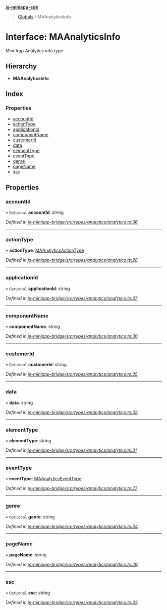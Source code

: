 **[js-miniapp-sdk](../README.md)**

> [Globals](../README.md) / MAAnalyticsInfo

# Interface: MAAnalyticsInfo

Mini App Analytics info type

## Hierarchy

* **MAAnalyticsInfo**

## Index

### Properties

* [accountId](maanalyticsinfo.md#accountid)
* [actionType](maanalyticsinfo.md#actiontype)
* [applicationId](maanalyticsinfo.md#applicationid)
* [componentName](maanalyticsinfo.md#componentname)
* [customerId](maanalyticsinfo.md#customerid)
* [data](maanalyticsinfo.md#data)
* [elementType](maanalyticsinfo.md#elementtype)
* [eventType](maanalyticsinfo.md#eventtype)
* [genre](maanalyticsinfo.md#genre)
* [pageName](maanalyticsinfo.md#pagename)
* [ssc](maanalyticsinfo.md#ssc)

## Properties

### accountId

• `Optional` **accountId**: string

*Defined in [js-miniapp-bridge/src/types/analytics/analytics.ts:36](https://github.com/rakutentech/js-miniapp/blob/cac19e7/js-miniapp-bridge/src/types/analytics/analytics.ts#L36)*

___

### actionType

•  **actionType**: [MAAnalyticsActionType](../enums/maanalyticsactiontype.md)

*Defined in [js-miniapp-bridge/src/types/analytics/analytics.ts:28](https://github.com/rakutentech/js-miniapp/blob/cac19e7/js-miniapp-bridge/src/types/analytics/analytics.ts#L28)*

___

### applicationId

• `Optional` **applicationId**: string

*Defined in [js-miniapp-bridge/src/types/analytics/analytics.ts:37](https://github.com/rakutentech/js-miniapp/blob/cac19e7/js-miniapp-bridge/src/types/analytics/analytics.ts#L37)*

___

### componentName

•  **componentName**: string

*Defined in [js-miniapp-bridge/src/types/analytics/analytics.ts:30](https://github.com/rakutentech/js-miniapp/blob/cac19e7/js-miniapp-bridge/src/types/analytics/analytics.ts#L30)*

___

### customerId

• `Optional` **customerId**: string

*Defined in [js-miniapp-bridge/src/types/analytics/analytics.ts:35](https://github.com/rakutentech/js-miniapp/blob/cac19e7/js-miniapp-bridge/src/types/analytics/analytics.ts#L35)*

___

### data

•  **data**: string

*Defined in [js-miniapp-bridge/src/types/analytics/analytics.ts:32](https://github.com/rakutentech/js-miniapp/blob/cac19e7/js-miniapp-bridge/src/types/analytics/analytics.ts#L32)*

___

### elementType

•  **elementType**: string

*Defined in [js-miniapp-bridge/src/types/analytics/analytics.ts:31](https://github.com/rakutentech/js-miniapp/blob/cac19e7/js-miniapp-bridge/src/types/analytics/analytics.ts#L31)*

___

### eventType

•  **eventType**: [MAAnalyticsEventType](../enums/maanalyticseventtype.md)

*Defined in [js-miniapp-bridge/src/types/analytics/analytics.ts:27](https://github.com/rakutentech/js-miniapp/blob/cac19e7/js-miniapp-bridge/src/types/analytics/analytics.ts#L27)*

___

### genre

• `Optional` **genre**: string

*Defined in [js-miniapp-bridge/src/types/analytics/analytics.ts:34](https://github.com/rakutentech/js-miniapp/blob/cac19e7/js-miniapp-bridge/src/types/analytics/analytics.ts#L34)*

___

### pageName

•  **pageName**: string

*Defined in [js-miniapp-bridge/src/types/analytics/analytics.ts:29](https://github.com/rakutentech/js-miniapp/blob/cac19e7/js-miniapp-bridge/src/types/analytics/analytics.ts#L29)*

___

### ssc

• `Optional` **ssc**: string

*Defined in [js-miniapp-bridge/src/types/analytics/analytics.ts:33](https://github.com/rakutentech/js-miniapp/blob/cac19e7/js-miniapp-bridge/src/types/analytics/analytics.ts#L33)*
